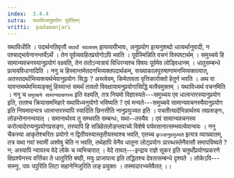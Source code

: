 ```yaml
---
index:  3.4.4
sutra:  यथाविध्यनुप्रयोगः पूर्वस्मिन्
vritti:  padamanjari
---
```


यथाविधीति । पदार्थनतिवृत्तौ `यथार्थे यदव्ययम्` इत्यव्ययीभावः, अनुप्रयोग इत्यनुशब्दो धात्वर्थानुवादी, न पश्चाद्भावेनानन्तर्येऽर्थे । तेन पूर्वव्यवहितप्रयोगोऽपि भवति । पूर्वस्मिन्निति वचनं विस्पष्टार्थम् । समुच्चये हि सामान्यवचनस्यानुप्रयोगं वक्ष्यति, तेन ततोऽन्यत्रायं विधिरन्यश्च विषयः पूर्वमेव लोड्विधानम् । धातुसम्बन्धे प्रत्ययविधानादिति । ननु च हिस्वान्तमेतदनभिव्यक्तपदार्थकम्, सख्याकालपुरुषाणामनभिव्यक्तत्वात्, अतस्तदर्थाभिव्यक्त्यर्थभेवानुप्रयोगः सिद्धः ? अस्त्वेवम्, किमेतावता वृत्तिकारोक्तो हेतुर्न भवति । अथ वा यावन्तमर्थमभिव्यङ्क्तुं हिस्वान्तं समर्थं तावतो विवक्षायामनुप्रयोगासिद्धि मत्वैवमुक्तम् । यथाविध्यर्थ वचनमिति । ननु च `समुच्चये सामान्यवचनस्य` इति वक्ष्यति, तत्र नियमो विज्ञास्यते---समुच्चय एव धात्वन्तरस्यानुप्रयोग इति, ततश्च क्रियासमभिहारे यथाविध्यनुयोगो भविष्यति ? एवं मन्यते---समुच्चये सामान्यवचनस्यैवानुप्रयोग इति नियमादन्यत्र धात्वन्तरस्यापि स्यादिति छिनत्तीति नानुप्रयुज्यत इति । पचतीत्यादेभिन्नार्थस्य त्वप्रसङ्गः, लोडन्तेनानन्वयात् । समानार्थस्य तु सम्भवति सम्बन्धः, यथा--तस्यैव । एवं सामान्यवचनस्य करोत्यादेरप्यनुप्रयोगप्रसङ्गः, तस्यापि हि सन्निहेतलोडन्तवाच्ये विशेषे पर्यवसानात्सम्भवत्येवान्वयः । ननु चैकस्या आकृतेश्चरितः प्रयोगो न द्वितीयस्यास्तृतीयस्याश्च भवति, एतच्च `कृञ्जानुप्रयुज्यते` इत्यत्र व्याख्यातम्, तत्र यथा गवां स्वामी अश्वेषु चेति न भवति, तथेहापि येनैव धातुना लोट्प्रयोगः प्रारब्धस्तेनैवासौ समापयिष्यते ? न; अस्यापि न्यायस्य वेदे लोके च व्यभिचारात् । वेदे तावत्---इन्द्राय राज्ञे सूकर इति चतुर्थोप्रयोगप्रकरणे क्षिप्रश्येनस्य वर्त्तिका ते धातुरिति षष्ठी, मयुः प्राजापत्य इति तद्धितश्च देवतासम्बन्धे दृश्यते । लोकेऽपि---सस्नुः, पयः पपुरिति लिटा सहानेनिजुरिति लङ् प्रयुक्तः । तस्मादारभ्यमेवैतत् ।।
